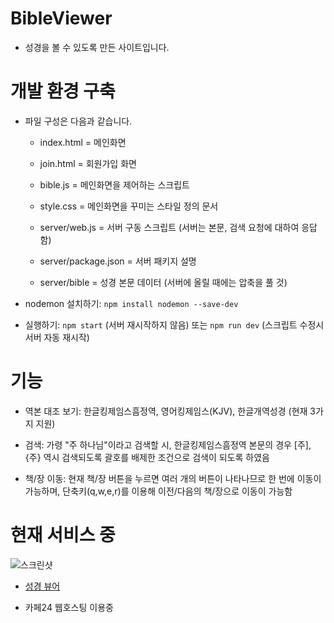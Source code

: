 # BibleViewer

  - 성경을 볼 수 있도록 만든 사이트입니다.

# 개발 환경 구축

  - 파일 구성은 다음과 같습니다.
  
    - index.html = 메인화면
    
    - join.html = 회원가입 화면
    
    - bible.js = 메인화면을 제어하는 스크립트

    - style.css = 메인화면을 꾸미는 스타일 정의 문서
    
    - server/web.js = 서버 구동 스크립트 (서버는 본문, 검색 요청에 대하여 응답함)

    - server/package.json = 서버 패키지 설명
    
    - server/bible = 성경 본문 데이터 (서버에 올릴 때에는 압축을 풀 것)

  - nodemon 설치하기: `npm install nodemon --save-dev`

  - 실행하기: `npm start` (서버 재시작하지 않음) 또는 `npm run dev` (스크립트 수정시 서버 자동 재시작)

# 기능

  - 역본 대조 보기: 한글킹제임스흠정역, 영어킹제임스(KJV), 한글개역성경 (현재 3가지 지원)
  
  - 검색: 가령 "주 하나님"이라고 검색할 시, 한글킹제임스흠정역 본문의 경우 [주], {주} 역시 검색되도록 괄호를 배제한 조건으로 검색이 되도록 하였음
  
  - 책/장 이동: 현재 책/장 버튼을 누르면 여러 개의 버튼이 나타나므로 한 번에 이동이 가능하며, 단축키(q,w,e,r)를 이용해 이전/다음의 책/장으로 이동이 가능함

# 현재 서비스 중
  
![스크린샷](https://user-images.githubusercontent.com/16474083/204410530-ec085be5-bb4d-463e-b50d-50f187d9b020.png)

  - [성경 뷰어](http://peacemaker84.dothome.co.kr/BibleViewer/index.html)
  
  - 카페24 웹호스팅 이용중
